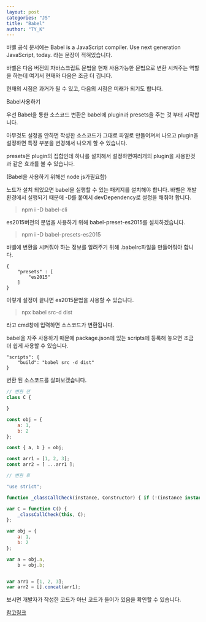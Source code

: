 ```yaml
---
layout: post
categories: "JS"
title: "Babel"
author: "TY_K"
---
```


바벨 공식 문서에는 Babel is a JavaScript compiler. Use next generation JavaScript, today. 라는 문장이 적혀있습니다.

바벨은 다음 버전의 자바스크립트 문법을 현재 사용가능한 문법으로 변환 시켜주는 역할을 하는데 여기서 현재와 다음은 조금 더 깁니다.

현재의 시점은 과거가 될 수 있고, 다음의 시점은 미래가 되기도 합니다.

Babel사용하기

우선 Babel을 통한 소스코드 변환은 babel에 plugin과 presets을 주는 것 부터 시작합니다.

아무것도 설정을 안하면 작성한 소스코드가 그대로 파일로 만들어져서 나오고 plugin을 설정하면 특정 부분을 변경해서 나오게 할 수 있습니다.

presets은 plugin의 집합인데 하나를 설치해서 설정하면여러개의 plugin을 사용한것과 같은 효과를 볼 수 있습니다.

(Babel을 사용하기 위해선 node js가필요함)

노드가 설치 되었으면 babel을 실행할 수 있는 패키지를 설치해야 합니다.
바벨은 개발환경에서 실행되기 때문에 -D를 붙여서 devDependency로 설정을 해줘야 합니다.

> npm i -D babel-cli

es2015버전의 문법을 사용하기 위해 babel-preset-es2015를 설치하겠습니다.

> npm i -D babel-presets-es2015

바벨에 변환을 시켜줘야 하는 정보를 알려주기 위해 .babelrc파일을 만들어줘야 합니다.

```
{
    "presets" : [
        "es2015"
    ]
}
```

이렇게 설정이 끝나면 es2015문법을 사용할 수 있습니다.

> npx babel src-d dist 

라고 cmd창에 입력하면 소스코드가 변환됩니다.

babel을 자주 사용하기 때문에 package.json에 있는 scripts에 등록해 놓으면 조금 더 쉽게 사용할 수 있습니다.
```
"scripts": {
    "build": "babel src -d dist"
}
```
변환 된 소스코드를 살펴보겠습니다.

```javascript
// 변환 전  
class C {

}

const obj = {
    a: 1,
    b: 2
};

const { a, b } = obj;

const arr1 = [1, 2, 3];
const arr2 = [ ...arr1 ];

// 변환 후 

"use strict";

function _classCallCheck(instance, Constructor) { if (!(instance instanceof Constructor)) { throw new TypeError("Cannot call a class as a function"); } }

var C = function C() {
    _classCallCheck(this, C);
};

var obj = {
    a: 1,
    b: 2
};

var a = obj.a,
    b = obj.b;


var arr1 = [1, 2, 3];
var arr2 = [].concat(arr1);
```

보시면 개발자가 작성한 코드가 아닌 코드가 들어가 있음을 확인할 수 있습니다.

[참고링크][Babel]

[Babel]: https://steemit.com/javascript/@noreco/babel "Babel"